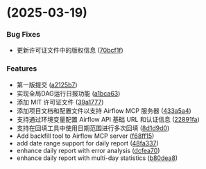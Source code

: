 #  (2025-03-19)


### Bug Fixes

* 更新许可证文件中的版权信息 ([70bcf1f](https://github.com/treerootboy/mcp-airflow/commit/70bcf1f9929695793ab0d4fe589747e167937c57))


### Features

* 第一版提交 ([a2125b7](https://github.com/treerootboy/mcp-airflow/commit/a2125b7bdfd9bd5e03f9dd1036ad0ea3115850cb))
* 实现全局DAG运行日报功能 ([a1bca63](https://github.com/treerootboy/mcp-airflow/commit/a1bca6347fa8181e8350495ec099205486ad63cc))
* 添加 MIT 许可证文件 ([39a1777](https://github.com/treerootboy/mcp-airflow/commit/39a177715c084a7c25caa5dc5288d4e53e71034f))
* 添加项目文档和配置文件以支持 Airflow MCP 服务器 ([433a5a4](https://github.com/treerootboy/mcp-airflow/commit/433a5a477cfb227839130338a4973a91b95ba45c))
* 支持通过环境变量配置 Airflow API 基础 URL 和认证信息 ([22891fa](https://github.com/treerootboy/mcp-airflow/commit/22891fa764babf85fc9d654e89114f24dc397cc6))
* 支持在回填工具中使用日期范围进行多次回填 ([8d1d9d0](https://github.com/treerootboy/mcp-airflow/commit/8d1d9d0cab3570cdac309e69abf67e4edbb64258))
* Add backfill tool to Airflow MCP server ([f68ff15](https://github.com/treerootboy/mcp-airflow/commit/f68ff150599e5c2233ad31daf61953b277cd6932))
* add date range support for daily report ([48fa337](https://github.com/treerootboy/mcp-airflow/commit/48fa3378268f7510e78d3140702e4f8157eb2b15))
* enhance daily report with error analysis ([dcfea70](https://github.com/treerootboy/mcp-airflow/commit/dcfea705a74cd679095dc737161db7a75ad91b54))
* enhance daily report with multi-day statistics ([b80dea8](https://github.com/treerootboy/mcp-airflow/commit/b80dea8f84b63f92a8c05d8f8ecbb58f239084f4))



